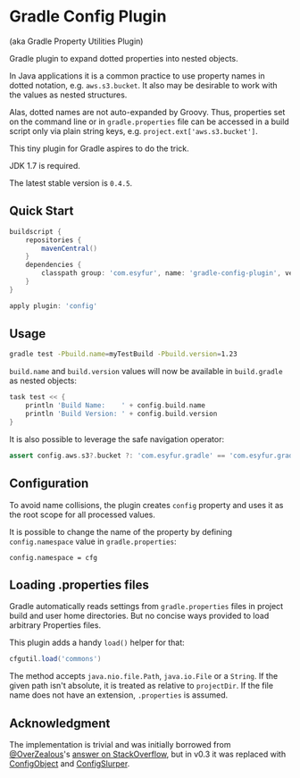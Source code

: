 # Gradle Config Plugin
(aka Gradle Property Utilities Plugin)

Gradle plugin to expand dotted properties into nested objects.

In Java applications it is a common practice to use property names in dotted notation, e.g. `aws.s3.bucket`.
It also may be desirable to work with the values as nested structures.

Alas, dotted names are not auto-expanded by Groovy. Thus, properties set on the command line or in `gradle.properties`
file can be accessed in a build script only via plain string keys, e.g. `project.ext['aws.s3.bucket']`.

This tiny plugin for Gradle aspires to do the trick.

JDK 1.7 is required.

The latest stable version is `0.4.5`.


## Quick Start

```groovy
buildscript {
    repositories {
        mavenCentral()
    }
    dependencies {
        classpath group: 'com.esyfur', name: 'gradle-config-plugin', version: '0.4.+'
    }
}

apply plugin: 'config'
```


## Usage

```bash
gradle test -Pbuild.name=myTestBuild -Pbuild.version=1.23
```

`build.name` and `build.version` values will now be available in `build.gradle` as nested objects:

```groovy
task test << {
    println 'Build Name:    ' + config.build.name
    println 'Build Version: ' + config.build.version
}
```

It is also possible to leverage the safe navigation operator:

```groovy
assert config.aws.s3?.bucket ?: 'com.esyfur.gradle' == 'com.esyfur.gradle'
```


## Configuration

To avoid name collisions, the plugin creates `config` property and uses it as the root scope for all processed values.

It is possible to change the name of the property by defining `config.namespace` value in `gradle.properties`:
```
config.namespace = cfg
```


## Loading .properties files

Gradle automatically reads settings from `gradle.properties` files in project build and user home directories.
But no concise ways provided to load arbitrary Properties files.

This plugin adds a handy `load()` helper for that:
```groovy
cfgutil.load('commons')
```

The method accepts `java.nio.file.Path`, `java.io.File` or a `String`.
If the given path isn't absolute, it is treated as relative to `projectDir`.
If the file name does not have an extension, `.properties` is assumed.


## Acknowledgment

The implementation is trivial and was initially borrowed from
[@OverZealous](https://github.com/OverZealous)'s
[answer on StackOverflow](http://stackoverflow.com/a/7261196/115132),
but in v0.3 it was replaced with
[ConfigObject](http://groovy.codehaus.org/gapi/groovy/util/ConfigObject.html)
and [ConfigSlurper](http://groovy.codehaus.org/gapi/groovy/util/ConfigSlurper.html).

